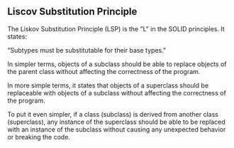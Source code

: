 ## Liscov Substitution Principle

The Liskov Substitution Principle (LSP) is the "L" in the SOLID principles. It states:

"Subtypes must be substitutable for their base types."

In simpler terms, objects of a subclass should be able to replace objects of the parent class without affecting the correctness of the program.

In more simple terms, it states that objects of a superclass should be replaceable with objects of a subclass without affecting the correctness of the program.

To put it even simpler, if a class (subclass) is derived from another class (superclass), any instance of the superclass should be able to be replaced with an instance of the subclass without causing any unexpected behavior or breaking the code.